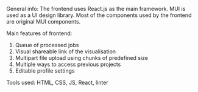 General info:
The frontend uses React.js as the main framework. MUI is used as a UI design library. Most of the components used by the frontend are original MUI components. 


Main features of frontend:
1. Queue of processed jobs
2. Visual shareable link of the visualisation
3. Multipart file upload using chunks of predefined size
4. Multiple ways to access previous projects
5. Editable profile settings


Tools used:
HTML, CSS, JS, React, linter